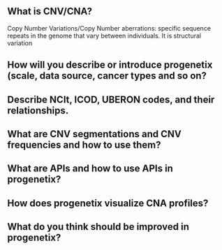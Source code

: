 ## What is CNV/CNA? 
Copy Number Variations/Copy Number aberrations: specific sequence repeats in the genome that vary between individuals. It is structural variation
## How will you describe or introduce progenetix (scale, data source, cancer types and so on?
## Describe NCIt, ICOD, UBERON codes, and their relationships.
## What are CNV segmentations and CNV frequencies and how to use them?
## What are APIs and how to use APIs in progenetix?
## How does progenetix visualize CNA profiles?
## What do you think should be improved in progenetix?

